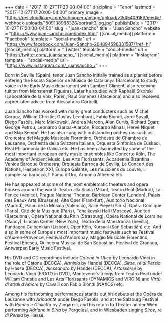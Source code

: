 +++
date = "2017-10-27T17:20:00-04:00"
discipline = "Tenor"
lastmod = "2017-10-27T17:20:00-04:00"
primary_image = "https://res.cloudinary.com/schmopera/image/upload/v1545409169/media/webhook-uploads/1509138968326/portrait3.jpg.jpg"
publishDate = "2017-10-27T17:20:00-04:00"
slug = "juan-sancho"
title = "Juan Sancho"
website = "https://www.juan-sancho.com/index.html"
[[social_media]]
platform = "Facebook"
template = "social-media"
url = "https://www.facebook.com/Juan-Sancho-204894596331587/?ref=hl"
[[social_media]]
platform = " Twitter"
template = "social-media"
url = "https://twitter.com/_juansancho_"
[[social_media]]
platform = "Instagram"
template = "social-media"
url = "https://www.instagram.com/_juansancho_/"
+++

Born in Seville (Spain), tenor Juan Sancho initially trained as a pianist before entering the Escola Superior de Música de Catalunya (Barcelona) to study voice in the Early Music department with Lambert Climent, also receiving tuition from Monsterrat Figueras. Later he studied with Raphaël Sikorski (Laboratoire de la Voix, Paris), Raúl Giménez (Barcelona) and also received appreciated advice from Alessandro Corbelli.

Juan Sancho has worked with many great conducters such as Michel Corboz, William Christie, Gustav Leonhardt, Fabio Biondi, Jordi Savall, Diego Fasolis, Marc Minkowski, Andrea Marcon, Alan Curtis, Richard Egarr, George Petrou, Leonardo García-Alarcón, Riccardo Minasi, Hervé Niquet and Skip Sempé. He has also sung with outstanding orchestras such as Orchestra del Maggio Musicale Fiorentino, Orchestre de Chambre de Lausanne, Orchestra della Svizzera Italiana, Orquesta Sinfónica de Euskadi, Real Philarmonia de Galicia etc. He has been also invited by some of the most important european early music ensembles like Concerto Köln, The Academy of Ancient Music, Les Arts Florissants, Accademia Bizantina, Venice Baroque Orchestra, Orquesta Barroca de Sevilla, Le Concert des Nations, Hésperion XXI, Europa Galante, Les musiciens du Louvre, Il complesso barocco, Il Pomo d'Oro, Armonia Athenea etc.

He has appeared at some of the most emblematic theaters and opera houses around the world: Teatro alla Scala (Milan), Teatro Real (Madrid), La Fenice (Venice), Prague National Theater, Barbican Center (London), Palais des Beaux Arts (Brussels), Alte Oper (Frankfurt), Auditorio Nacional (Madrid), Palau de la Música (Valencia), Salle Pleyel (Paris), Opéra Comique (Paris), Cité de la Musique (Paris), Tchaikovski Hall (Moscow), Auditori (Barcelona), Opéra National du Rhin (Strasburg), Opéra National de Lorraine (Nancy), Lincoln Center (New York), Teatro de la Maestranza (Sevilla), Fundaçao Gulbenkian (Lisbon), Oper Köln, Kursaal (San Sebastián) etc. And also in some of Europe's most important music festivals such as Festival d'Aix-en-Provence, Festival d'Ambronay, Maggio Musicale Fiorentino, Festival Enescu, Quincena Musical de San Sebastián, Festival de Granada, Antwerpen Early Music Festival.

His DVD and CD recordings include *Catone in Utica* by Leonardo Vinci in the role of Catone (DECCA), *Arminio* by Handel (DECCA), *Siroe, rè di Persia* by Hasse (DECCA), *Alessandro* by Handel (DECCA), *Artasserse* by Leonardo Vinci (ERATO in DVD), Monteverdi's trilogy from Teatro Real under William Christie and Les Arts Florissants (DYNAMICS and VIRGIN) and *Virtù di strali d'Amore* by Cavalli con Fabio Biondi (NAXOS) etc.

Among his forthcoming performances stands out his debuts at the Opéra de Lausanne with *Ariodante* under Diego Fasolis, and at the Salzburg Festival with *Romeo e Giulietta* by Zingarelli, and his return to Theater an der Wien performing *Adriano in Siria* by Pergolesi, and in Wiesbaden singing *Siroe, ré di Persia* by Hasse.
